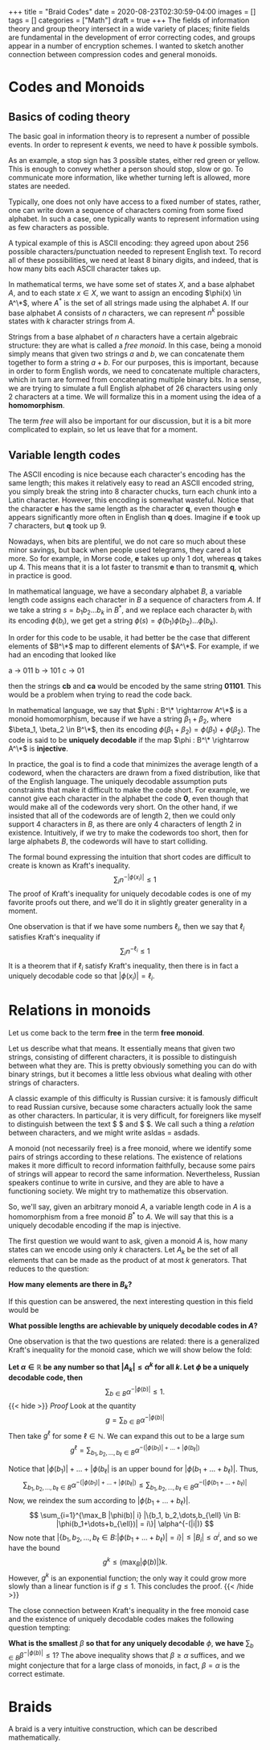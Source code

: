 +++
title = "Braid Codes"
date = 2020-08-23T02:30:59-04:00
images = []
tags = []
categories = ["Math"]
draft = true
+++
The fields of information theory and group theory intersect in a wide variety of places; finite fields are fundamental in the development of error correcting codes, and groups appear in a number of encryption schemes. I wanted to sketch another connection between compression codes and general monoids.

# Codes and Monoids
## Basics of coding theory
The basic goal in information theory is to represent a number of possible events. In order to represent $k$ events, we need to have $k$ possible symbols. 

As an example, a stop sign has 3 possible states, either red green or yellow. This is enough to convey whether a person should stop, slow or go. To communicate more information, like whether turning left is allowed, more states are needed.

Typically, one does not only have access to a fixed number of states, rather, one can write down a sequence of characters coming from some fixed alphabet. In such a case, one typically wants to represent information using as few characters as possible.

A typical example of this is ASCII encoding: they agreed upon about 256 possible characters/punctuation needed to represent English text. To record all of these possibilities, we need at least 8 binary digits, and indeed, that is how many bits each ASCII character takes up.

In mathematical terms, we have some set of states $X$, and a base alphabet $A$, and to each state $x \in X$, we want to assign an encoding $\phi(x) \in A^\*$, where $A^*$ is the set of all strings made using the alphabet $A$. If our base alphabet $A$ consists of $n$ characters, we can represent $n^k$ possible states with $k$ character strings from $A$.

Strings from a base alphabet of $n$ characters have a certain algebraic structure: they are what is called a *free monoid*. In this case, being a monoid simply means that given two strings $a$ and $b$, we can concatenate them together to form a string $a + b$. For our purposes, this is important, because in order to form English words, we need to concatenate multiple characters, which in turn are formed from concatenating multiple binary bits. In a sense, we are trying to simulate a full English alphabet of 26 characters using only 2 characters at a time. We will formalize this in a moment using the idea of a **homomorphism**.

The term *free* will also be important for our discussion, but it is a bit more complicated to explain, so let us leave that for a moment.

## Variable length codes
The ASCII encoding is nice because each character's encoding has the same length; this makes it relatively easy to read an ASCII encoded string, you simply break the string into 8 character chucks, turn each chunk into a Latin character. However, this encoding is somewhat wasteful. Notice that the character **e** has the same length as the character **q**, even though **e** appears significantly more often in English than **q** does. Imagine if **e** took up 7 characters, but **q** took up 9. 

Nowadays, when bits are plentiful, we do not care so much about these minor savings, but back when people used telegrams, they cared a lot more. So for example, in Morse code, **e** takes up only 1 dot, whereas **q** takes up 4. This means that it is a lot faster to transmit **e** than to transmit **q**, which in practice is good.

In mathematical language, we have a secondary alphabet $B$, a variable length code assigns each character in $B$ a sequence of characters from $A$. If we take a string $s = b_1b_2\dots b_k$ in $B^*$, and we replace each character $b_i$ with its encoding $\phi(b_i)$, we get get a string $\phi(s) = \phi(b_1)\phi(b_2)\dots \phi(b_k)$.

In order for this code to be usable, it had better be the case that different elements of $B^\*$ map to different elements of $A^\*$. For example, if we had an encoding that looked like

a -> 011
b -> 101
c -> 01

then the strings **cb** and **ca** would be encoded by the same string **01101**. This would be a problem when trying to read the code back.

In mathematical language, we say that $\phi : B^\* \rightarrow A^\*$ is a monoid homomorphism, because if we have a string $\beta_1 + \beta_2$, where $\beta_1, \beta_2 \in B^\*$, then its encoding $\phi(\beta_1 + \beta_2) = \phi(\beta_1) + \phi(\beta_2)$. The code is said to be **uniquely decodable** if the map $\phi : B^\* \rightarrow A^\*$ is **injective**.

In practice, the goal is to find a code that minimizes the average length of a codeword, when the characters are drawn from a fixed distribution, like that of the English language. The uniquely decodable assumption puts constraints that make it difficult to make the code short. For example, we cannot give each character in the alphabet the code **0**, even though that would make all of the codewords very short. On the other hand, if we insisted that all of the codewords are of length 2, then we could only support 4 characters in $B$, as there are only 4 characters of length 2 in existence. Intuitively, if we try to make the codewords too short, then for large alphabets $B$, the codewords will have to start colliding.

The formal bound expressing the intuition that short codes are difficult to create is known as Kraft's inequality.
$$
\sum_{i} n^{-|\phi(x_i)|} \le 1
$$
The proof of Kraft's inequality for uniquely decodable codes is one of my favorite proofs out there, and we'll do it in slightly greater generality in a moment.

One observation is that if we have some numbers $\ell_i$, then we say that $\ell_i$ satisfies Kraft's inequality if 
$$
    \sum_{i} n^{-\ell_i} \le 1
$$
It is a theorem that if $\ell_i$ satisfy Kraft's inequality, then there is in fact a uniquely decodable code so that $|\phi(x_i)| = \ell_i$. 


# Relations in monoids
Let us come back to the term **free** in the term **free monoid**.

Let us describe what that means. It essentially means that given two strings, consisting of different characters, it is possible to distinguish between what they are. This is pretty obviously something you can do with binary strings, but it becomes a little less obvious what dealing with other strings of characters.

A classic example of this difficulty is Russian cursive: it is famously difficult to read Russian cursive, because some characters actually look the same as other characters. In particular, it is very difficult, for foreigners like myself to distinguish between the text $ $ and $ $. We call such a thing a *relation* between characters, and we might write asldas = asdads.

A monoid (not necessarily free) is a free monoid, where we identify some pairs of strings according to these relations. The existence of relations makes it more difficult to record information faithfully, because some pairs of strings will appear to record the same information. Nevertheless, Russian speakers continue to write in cursive, and they are able to have a functioning society. We might try to mathematize this observation.


So, we'll say, given an arbitrary monoid $A$, a variable length code in $A$ is a homomorphism from a free monoid $B^*$ to $A$. We will say that this is a uniquely decodable encoding if the map is injective.

The first question we would want to ask, given a monoid $A$ is, how many states can we encode using only $k$ characters. Let $A_k$ be the set of all elements that can be made as the product of at most $k$ generators. That reduces to the question:

**How many elements are there in $B_k$?**

If this question can be answered, the next interesting question in this field would be 

**What possible lengths are achievable by uniquely decodable codes in $A$?**

One observation is that the two questions are related: there is a generalized Kraft's inequality for the monoid case, which we will show below the fold:


**Let $\alpha \in \mathbb{R}$ be any number so that $|A_k| \le \alpha^k$ for all $k$. Let $\phi$ be a uniquely decodable code, then**
$$
    \sum_{b \in B} \alpha^{-|\phi(b)|} \le 1.
    $$
{{< hide >}}
*Proof*
Look at the quantity
$$
    g = \sum_{b \in B} \alpha^{-|\phi(b)|}
    $$
Then take $g^{\ell}$ for some $\ell \in \mathbb{N}$. We can expand this out to be a large sum
$$
    g^{\ell} = \sum_{b_1, b_2,\dots,b_{\ell} \in B} \alpha^{-(|\phi(b_1)| + \dots + |\phi(b_{\ell}|)}
    $$

Notice that $|\phi(b_1)| + \dots + |\phi(b_{\ell}|$ is an upper bound for $|\phi(b_1+\dots+b_{\ell})|$. Thus,
$$
    \sum_{b_1, b_2,\dots,b_{\ell} \in B} \alpha^{-(|\phi(b_1)| + \dots + |\phi(b_{\ell}|)} \le 
    \sum_{b_1, b_2,\dots,b_{\ell} \in B} \alpha^{-(|\phi(b_1+\dots + b_{\ell})|}
    $$
Now, we reindex the sum according to  $|\phi(b_1+\dots+b_{\ell})|$. 
$$
    \sum_{i=1}^{\max_B |\phi(b)| i} |\{b_1, b_2,\dots,b_{\ell} \in B: |\phi(b_1+\dots+b_{\ell})| = i\}| \alpha^{-(|i|)}
    $$
Now note that $|\{b_1, b_2,\dots,b_{\ell} \in B: |\phi(b_1+\dots+b_{\ell})| = i\}| \le |B_i| \le \alpha^i$, and so we have the bound 
$$
   g^k \le (\max_B |\phi(b)|)k.
   $$
However, $g^k$ is an exponential function; the only way it could grow more slowly than a linear function is if $g \le 1$. This concludes the proof.
{{< /hide >}}

The close connection between Kraft's inequality in the free monoid case and the existence of uniquely decodable codes makes the following question tempting:

**What is the smallest** $\beta$ **so that for any uniquely decodable** $\phi$, **we have** $\sum_{b \in B} \beta^{-|\phi(b)|} \le 1$? The above inequality shows that $\beta \ge \alpha$ suffices, and we might conjecture that for a large class of monoids, in fact, $\beta = \alpha$ is the correct estimate.

# Braids
A braid is a very intuitive construction, which can be described mathematically.


